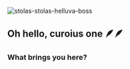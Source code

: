 ![stolas-stolas-helluva-boss](https://user-images.githubusercontent.com/90327529/233439735-7e1476d3-d377-49dc-bc98-cf37f65d5ca4.gif)
## Oh hello, curoius one 🪶🪶
### What brings you here?

